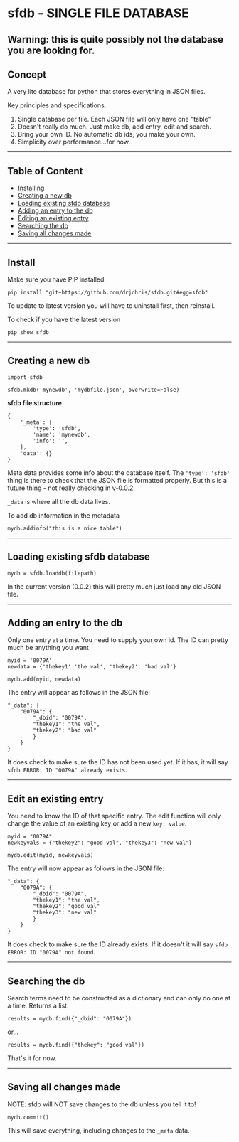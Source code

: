 # sfdb - SINGLE FILE DATABASE

## Warning: this is quite possibly not the database you are looking for.

## Concept

A very lite database for python that stores everything in JSON files.

Key principles and specifications.

1. Single database per file. Each JSON file will only have one "table"
2. Doesn't really do much. Just make db, add entry, edit and search.
3. Bring your own ID. No automatic db ids, you make your own.
4. Simplicity over performance...for now.

---

## Table of Content

 - [Installing](#install)
 - [Creating a new db](#creating-db)
 - [Loading existing sfdb database](#loading-db)
 - [Adding an entry to the db](#add-entry)
 - [Editing an existing entry](#edit-entry)
 - [Searching the db](#searching-db)
 - [Saving all changes made](#commit)

---
<a name="install"></a>

## Install

Make sure you have PIP installed.

    pip install "git+https://github.com/drjchris/sfdb.git#egg=sfdb"

To update to latest version you will have to uninstall first, then reinstall.

To check if you have the latest version

    pip show sfdb

---
<a name="creating-db"></a>

## Creating a new db

    import sfdb

    sfdb.mkdb('mynewdb', 'mydbfile.json', overwrite=False)


__sfdb file structure__

    {
        '_meta': {
            'type': 'sfdb',
            'name': 'mynewdb',
            'info': '',
        },
        'data': {}
    }

Meta data provides some info about the database itself. The `'type': 'sfdb'` thing is there to check that the JSON file is formatted properly. But this is a future thing - not really checking in v-0.0.2.

`_data` is where all the db data lives.

To add db information in the metadata

    mydb.addinfo("this is a nice table")

---
<a name="loading-db"></a>

## Loading existing sfdb database 

    mydb = sfdb.loaddb(filepath)

In the current version (0.0.2) this will pretty much just load any old JSON file.

---
<a name="add-entry"></a>

## Adding an entry to the db

Only one entry at a time. You need to supply your own id. The ID can pretty much be anything you want

    myid = '0079A'
    newdata = {'thekey1':'the val', 'thekey2': 'bad val'}

    mydb.add(myid, newdata)

The entry will appear as follows in the JSON file:

    "_data": {
        "0079A": {
            "_dbid": "0079A",
            "thekey1": "the val",
            "thekey2": "bad val"
            }
        }
    }

It does check to make sure the ID has not been used yet. If it has, it will say `sfdb ERROR: ID "0079A" already exists`.

---
<a name="edit-entry"></a>

## Edit an existing entry 

You need to know the ID of that specific entry. The edit function will only change the value of an existing key or add a new `key: value`.

    myid = "0079A"
    newkeyvals = {"thekey2": "good val", "thekey3": "new val"}

    mydb.edit(myid, newkeyvals)

The entry will now appear as follows in the JSON file:

    "_data": {
        "0079A": {
            "_dbid": "0079A",
            "thekey1": "the val",
            "thekey2": "good val"
            "thekey3": "new val"
            }
        }
    }

It does check to make sure the ID already exists. If it doesn't it will say `sfdb ERROR: ID "0079A" not found`.

---
<a name="searching-db"></a>

## Searching the db

Search terms need to be constructed as a dictionary and can only do one at a time. Returns a list.

    results = mydb.find({"_dbid": "0079A"})

or... 
   
    results = mydb.find({"thekey": "good val"})

That's it for now.

---
<a name="commit"></a> 

## Saving all changes made

NOTE: sfdb will NOT save changes to the db unless you tell it to!

    mydb.commit()

This will save everything, including changes to the `_meta` data.
